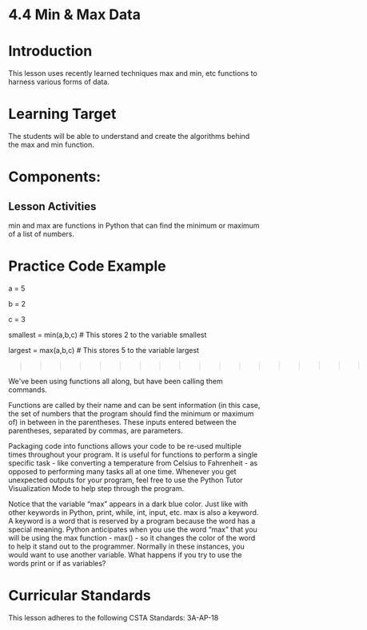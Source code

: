 # 4.4 Min & Max Data
# Introduction
This lesson uses recently learned techniques max and min, etc functions to harness various forms of data.

# Learning Target
The students will be able to understand and create the algorithms behind the max and min function.

# Components:

## Lesson Activities
min and max are functions in Python that can find the minimum or maximum of a list of numbers.

# Practice Code Example

a = 5

b = 2

c = 3

smallest = min(a,b,c)  # This stores 2 to the variable smallest

largest = max(a,b,c)  # This stores 5 to the variable largest

>>>>>>>>>>>>>>>>>>>>>>>>>>>>>>>>>>>>>>>>>>>>>>>>>.

We've been using functions all along, but have been calling them commands.

Functions are called by their name and can be sent information (in this case, the set of numbers that the program should find the minimum or maximum of) in between in the parentheses. These inputs entered between the parentheses, separated by commas, are parameters.

Packaging code into functions allows your code to be re-used multiple times throughout your program. It is useful for functions to perform a single specific task - like converting a temperature from Celsius to Fahrenheit - as opposed to performing many tasks all at one time. 
Whenever you get unexpected outputs for your program, feel free to use the Python Tutor Visualization Mode to help step through the program. 

Notice that the variable “max” appears in a dark blue color. Just like with other keywords in Python, print, while, int, input, etc. max is also a keyword. A keyword is a word that is reserved by a program because the word has a special meaning. Python anticipates when you use the word “max” that you will be using the max function - max() - so it changes the color of the word to help it stand out to the programmer. Normally in these instances, you would want to use another variable. What happens if you try to use the words print or if as variables?

# Curricular Standards
This lesson adheres to the following CSTA Standards: 3A-AP-18
